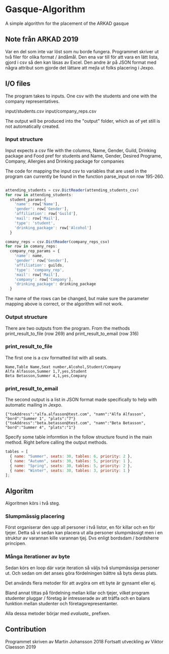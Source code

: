 # Gasque-Algorithm

A simple algorithm for the placement of the ARKAD gasque

## Note från ARKAD 2019

Var en del som inte var löst som nu borde fungera. Programmet skriver ut två filer för olika format / ändåmål. Den ena var till för att vara en lätt lista, gjord i csv så den kan läsas av Excel. Den andre är på JSON format med några attribut som gjorde det lättare att mejla ut folks placering i Jexpo.

## I/O files

The program takes to inputs. One csv with the students and one with the company representatives.

input/students.csv
input/company_reps.csv

The output will be produced into the "output" folder, which as of yet still is not automatically created.

### Input structure

Input expects a csv file with the columns, Name, Gender, Guild, Drinking package and Food pref for students and Name, Gender, Desired Programe, Company, Allergies and Drinking package for companies

The code for mapping the input csv to variables that are used in the program can currently be found in the function parse_input on row 195-260.

```javascript

attending_students = csv.DictReader(attending_students_csv)
for row in attending_students:
  student_params={
    'name': row['Name'],
    'gender': row['Gender'],
    'affiliation': row['Guild'],
    'mail': row['Mail'],
    'type': 'student',
    'drinking_package': row['Alcohol']
  }

comany_reps = csv.DictReader(company_reps_csv)
for row in comany_reps:
  company_rep_params = {
    'name': name,
    'gender': row['Gender'],
    'affiliation': guilds,
    'type': 'company_rep',
    'mail': row['Mail'],
    'company': row['Company'],
    'drinking_package': drinking_package
  }
```

The name of the rows can be changed, but make sure the parameter mapping above is correct, or the algorithm will not work.

### Output structure

There are two outputs from the program. From the methods print_result_to_file (row 269) and print_result_to_email (row 316)

### print_result_to_file

The first one is a csv formatted list with all seats.

```javascipt
Name,Table Name,Seat number,Alcohol,Student/Company
Alfa Alfasson,Summer 1,7,yes,Student
Beta Betasson,Summer 4,1,yes,Company
```

### print_result_to_email

The second output is a list in JSON format made specifically to help with automatic mailing in Jexpo.

```javascipt
{"toAddress":"alfa.alfasson@test.com", "namn":"Alfa Alfasson", "bord":"Summer 1", "plats":"7"}
{"toAddress":"beta.betasson@test.com", "namn":"Beta Betasson", "bord":"Summer 4", "plats":"1"}
```

Specify some table informtion in the follow structure found in the main method. Right before calling the output methods.

```javascript
tables = [
  { name: "Summer", seats: 30, tables: 6, priority: 2 },
  { name: "Autumn", seats: 30, tables: 5, priority: 1 },
  { name: "Spring", seats: 30, tables: 5, priority: 2 },
  { name: "Winter", seats: 30, tables: 3, priority: 1 }
];
```

## Algoritm

Algoritmen körs i två steg.

### Slumpmässig placering

Först organiserar den upp all personer i två listor, en för killar och en för tjejer. Detta så vi sedan kan placera ut alla personer slumpmässigt men i en struktur av varannan kille varannan tjej. Dvs enligt bordsdam / bordsherre principen.

### Många iterationer av byte

Sedan körs en loop där varje iteration så väljs två slumpmässiga personer ut. Och sedan om det anses göra fördelningen bättre så byts deras plats.

Det används flera metoder för att avgöra om ett byte är gynsamt eller ej.

Bland annat tittas på fördelning mellan killar och tjejer, vilket program studenter pluggar / företag är intresserade av att träffa och en balans funktion mellan studenter och företagsrepresentanter.

Alla dessa metoder börjar med <i>evaluate\_</i> prefixen.

## Contribution

Programmet skriven av Martin Johansson 2018
Fortsatt utveckling av Viktor Claesson 2019
